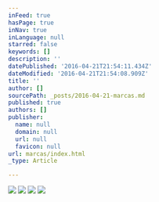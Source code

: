 ```yaml
---
inFeed: true
hasPage: true
inNav: true
inLanguage: null
starred: false
keywords: []
description: ''
datePublished: '2016-04-21T21:54:11.434Z'
dateModified: '2016-04-21T21:54:08.909Z'
title: ''
author: []
sourcePath: _posts/2016-04-21-marcas.md
published: true
authors: []
publisher:
  name: null
  domain: null
  url: null
  favicon: null
url: marcas/index.html
_type: Article

---
```

![](https://the-grid-user-content.s3-us-west-2.amazonaws.com/c4e2671d-c1a6-4bbb-ac33-6bc1afad84a2.jpg)
![](https://the-grid-user-content.s3-us-west-2.amazonaws.com/45f15eb3-1da4-4e47-b558-4a97fc2bcefa.jpg)
![](https://the-grid-user-content.s3-us-west-2.amazonaws.com/0fc503d6-5e2f-44de-a993-c558b0b7b4f9.jpg)
![](https://the-grid-user-content.s3-us-west-2.amazonaws.com/a7f5e557-a58e-47b8-b579-01b254a2a3ef.png)